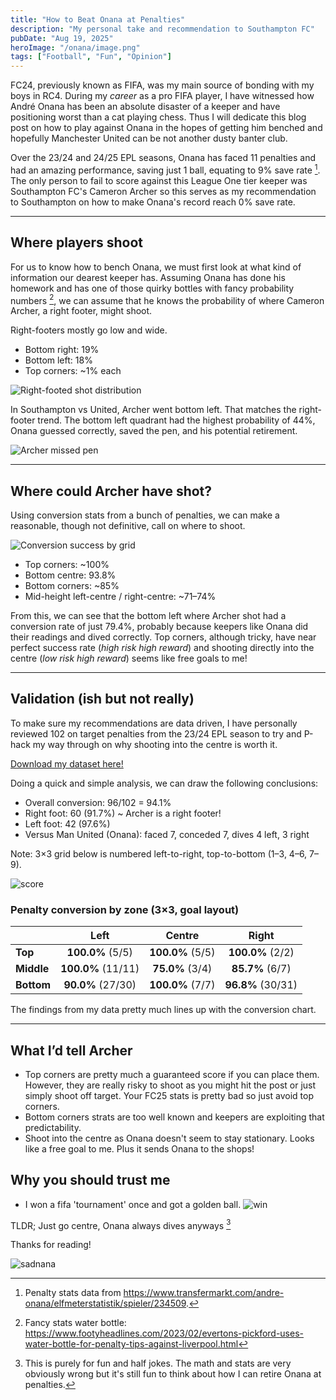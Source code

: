 ```yaml
---
title: "How to Beat Onana at Penalties"
description: "My personal take and recommendation to Southampton FC"
pubDate: "Aug 19, 2025"
heroImage: "/onana/image.png"
tags: ["Football", "Fun", "Opinion"]
---
```


FC24, previously known as FIFA, was my main source of bonding with my boys in RC4. During my *career* as a pro FIFA player, I have witnessed how André Onana has been an absolute disaster of a keeper and have positioning worst than a cat playing chess. Thus I will dedicate this blog post on how to play against Onana in the hopes of getting him benched and hopefully Manchester United can be not another dusty banter club.

Over the 23/24 and 24/25 EPL seasons, Onana has faced 11 penalties and had an amazing performance, saving just 1 ball, equating to 9% save rate [^1]. The only person to fail to score against this League One tier keeper was Southampton FC's Cameron Archer so this serves as my recommendation to Southampton on how to make Onana's record reach 0% save rate.

[^1]: Penalty stats data from https://www.transfermarkt.com/andre-onana/elfmeterstatistik/spieler/234509.

---

## Where players shoot
For us to know how to bench Onana, we must first look at what kind of information our dearest keeper has. Assuming Onana has done his homework and has one of those quirky bottles with fancy probability numbers [^2], we can assume that he knows the probability of where Cameron Archer, a right footer, might shoot.

[^2]: Fancy stats water bottle: https://www.footyheadlines.com/2023/02/evertons-pickford-uses-water-bottle-for-penalty-tips-against-liverpool.html

Right-footers mostly go low and wide.

- Bottom right: 19%
- Bottom left: 18%
- Top corners: ~1% each

![Right-footed shot distribution](/onana/probability.png)

In Southampton vs United, Archer went bottom left. That matches the right-footer trend. The bottom left quadrant had the highest probability of 44%, Onana guessed correctly, saved the pen, and his potential retirement.

![Archer missed pen](/onana/missed.png)

---

## Where could Archer have shot?
Using conversion stats from a bunch of penalties, we can make a reasonable, though not definitive, call on where to shoot.

![Conversion success by grid](/onana/success.png)

- Top corners: ~100%
- Bottom centre: 93.8%
- Bottom corners: ~85%
- Mid-height left-centre / right-centre: ~71–74%

From this, we can see that the bottom left where Archer shot had a conversion rate of just 79.4%, probably because keepers like Onana did their readings and dived correctly. Top corners, although tricky, have near perfect success rate (*high risk high reward*) and shooting directly into the centre (*low risk high reward*) seems like free goals to me!

---

## Validation (ish but not really)
To make sure my recommendations are data driven, I have personally reviewed 102 on target penalties from the 23/24 EPL season to try and P-hack my way through on why shooting into the centre is worth it.

[Download my dataset here!](https://docs.google.com/spreadsheets/d/1I6EPd4dlWOTZPona3DFKvQjrntvYARKGKt8bk2TJ2UY/edit?usp=sharing)

Doing a quick and simple analysis, we can draw the following conclusions:

- Overall conversion: 96/102 = 94.1%
- Right foot: 60 (91.7%) ~ Archer is a right footer!
- Left foot: 42 (97.6%)
- Versus Man United (Onana): faced 7, conceded 7, dives 4 left, 3 right

Note: 3×3 grid below is numbered left-to-right, top-to-bottom (1–3, 4–6, 7–9).

![score](/onana/score.png)

### Penalty conversion by zone (3×3, goal layout)

|            | **Left**        | **Centre**      | **Right**       |
|------------|:---------------:|:---------------:|:---------------:|
| **Top**    | **100.0%** (5/5) | **100.0%** (5/5) | **100.0%** (2/2) |
| **Middle** | **100.0%** (11/11) | **75.0%** (3/4)  | **85.7%** (6/7)  |
| **Bottom** | **90.0%** (27/30)  | **100.0%** (7/7) | **96.8%** (30/31)  |

The findings from my data pretty much lines up with the conversion chart.

---

## What I’d tell Archer
- Top corners are pretty much a guaranteed score if you can place them. However, they are really risky to shoot as you might hit the post or just simply shoot off target. Your FC25 stats is pretty bad so just avoid top corners.
- Bottom corners strats are too well known and keepers are exploiting that predictability.
- Shoot into the centre as Onana doesn't seem to stay stationary. Looks like a free goal to me. Plus it sends Onana to the shops!

## Why you should trust me
- I won a fifa 'tournament' once and got a golden ball.
![win](/onana/trophy.jpg)


TLDR; Just go centre, Onana always dives anyways [^disc]

Thanks for reading!

![sadnana](/onana/sadnana.gif)

[^disc]: This is purely for fun and half jokes. The math and stats are very obviously wrong but it's still fun to think about how I can retire Onana at penalties.